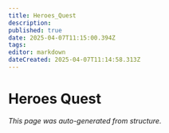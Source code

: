 ```yaml
---
title: Heroes_Quest
description: 
published: true
date: 2025-04-07T11:15:00.394Z
tags: 
editor: markdown
dateCreated: 2025-04-07T11:14:58.313Z
---
```


# Heroes Quest

*This page was auto-generated from structure.*